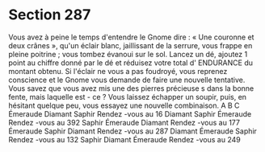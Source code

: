 # Section 287

Vous avez à peine le temps d'entendre le Gnome dire  : « Une couronne et deux crânes  »,
qu'un éclair blanc, jaillissant de la serrure, vous frappe en pleine poitrine  ; vous tombez
évanoui sur le sol. Lancez un dé, ajoutez 1 point  au chiffre donné par le dé et réduisez
votre total d' ENDURANCE  du montant obtenu. Si l'éclair ne vous a pas foudroyé, vous
reprenez conscience et le Gnome vous demande de faire une nouvelle tentative. Vous
savez que vous avez mis une des pierres précieuse s dans la bonne fente, mais laquelle est -
ce ? Vous laissez échapper un soupir, puis, en hésitant quelque peu, vous essayez une
nouvelle combinaison.
A  B  C
Émeraude  Diamant  Saphir      Rendez -vous au 16
Diamant  Saphir   Émeraude     Rendez -vous au 392
Saphir   Émeraude  Diamant     Rendez -vous au 177
Émeraude  Saphir   Diamant     Rendez -vous au 287
Diamant  Émeraude  Saphir      Rendez -vous au 132
Saphir   Diamant  Émeraude     Rendez -vous au 249